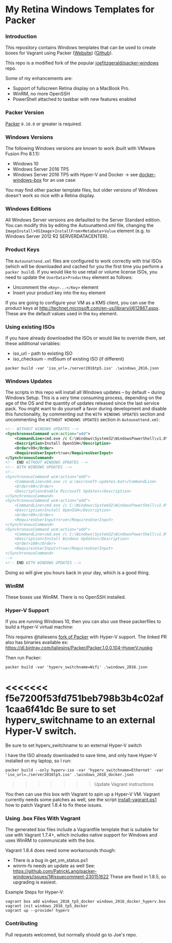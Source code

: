 # My Retina Windows Templates for Packer

### Introduction

This repository contains Windows templates that can be used to create boxes for Vagrant using Packer ([Website](https://www.packer.io)) ([Github](https://github.com/mitchellh/packer)).

This repo is a modified fork of the popular [joefitzgerald/packer-windows](https://github.com/joefitzgerald/packer-windows) repo.

Some of my enhancements are:

* Support of fullscreen Retina display on a MacBook Pro.
* WinRM, no more OpenSSH
* PowerShell attached to taskbar with new features enabled

### Packer Version

[Packer](https://github.com/mitchellh/packer/blob/master/CHANGELOG.md) `0.10.0` or greater is required.

### Windows Versions

The following Windows versions are known to work (built with VMware Fusion Pro 8.1.1):

 * Windows 10
 * Windows Server 2016 TP5
 * Windows Server 2016 TP5 with Hyper-V and Docker -> see [docker-windows-box](https://github.com/StefanScherer/docker-windows-box) for an use case

You may find other packer template files, but older versions of Windows doesn't work so nice with a Retina display.

### Windows Editions

All Windows Server versions are defaulted to the Server Standard edition. You can modify this by editing the Autounattend.xml file, changing the `ImageInstall`>`OSImage`>`InstallFrom`>`MetaData`>`Value` element (e.g. to Windows Server 2012 R2 SERVERDATACENTER).

### Product Keys

The `Autounattend.xml` files are configured to work correctly with trial ISOs (which will be downloaded and cached for you the first time you perform a `packer build`). If you would like to use retail or volume license ISOs, you need to update the `UserData`>`ProductKey` element as follows:

* Uncomment the `<Key>...</Key>` element
* Insert your product key into the `Key` element

If you are going to configure your VM as a KMS client, you can use the product keys at http://technet.microsoft.com/en-us/library/jj612867.aspx. These are the default values used in the `Key` element.

### Using existing ISOs
If you have already downloaded the ISOs or would like to override them, set these additional variables:
- iso_url - path to existing ISO
- iso_checksum - md5sum of existing ISO (if different)

```
packer build -var 'iso_url=./server2016tp5.iso' .\windows_2016.json
```

### Windows Updates

The scripts in this repo will install all Windows updates – by default – during Windows Setup. This is a _very_ time consuming process, depending on the age of the OS and the quantity of updates released since the last service pack. You might want to do yourself a favor during development and disable this functionality, by commenting out the `WITH WINDOWS UPDATES` section and uncommenting the `WITHOUT WINDOWS UPDATES` section in `Autounattend.xml`:

```xml
<!-- WITHOUT WINDOWS UPDATES -->
<SynchronousCommand wcm:action="add">
    <CommandLine>cmd.exe /c C:\Windows\System32\WindowsPowerShell\v1.0\powershell.exe -File a:\openssh.ps1 -AutoStart</CommandLine>
    <Description>Install OpenSSH</Description>
    <Order>99</Order>
    <RequiresUserInput>true</RequiresUserInput>
</SynchronousCommand>
<!-- END WITHOUT WINDOWS UPDATES -->
<!-- WITH WINDOWS UPDATES -->
<!--
<SynchronousCommand wcm:action="add">
    <CommandLine>cmd.exe /c a:\microsoft-updates.bat</CommandLine>
    <Order>98</Order>
    <Description>Enable Microsoft Updates</Description>
</SynchronousCommand>
<SynchronousCommand wcm:action="add">
    <CommandLine>cmd.exe /c C:\Windows\System32\WindowsPowerShell\v1.0\powershell.exe -File a:\openssh.ps1</CommandLine>
    <Description>Install OpenSSH</Description>
    <Order>99</Order>
    <RequiresUserInput>true</RequiresUserInput>
</SynchronousCommand>
<SynchronousCommand wcm:action="add">
    <CommandLine>cmd.exe /c C:\Windows\System32\WindowsPowerShell\v1.0\powershell.exe -File a:\win-updates.ps1</CommandLine>
    <Description>Install Windows Updates</Description>
    <Order>100</Order>
    <RequiresUserInput>true</RequiresUserInput>
</SynchronousCommand>
-->
<!-- END WITH WINDOWS UPDATES -->
```

Doing so will give you hours back in your day, which is a good thing.

### WinRM

These boxes use WinRM. There is no OpenSSH installed.

### Hyper-V Support
If you are running Windows 10, then you can also use these packerfiles to build a Hyper-V virtual machine:

This requires @taliesens [fork of Packer](https://github.com/mitchellh/packer/pull/2576) with Hyper-V support. The linked PR also has binaries available ex: https://dl.bintray.com/taliesins/Packer/Packer.1.0.0.104-HyperV.nupkg

Then run Packer:
```
packer build -var 'hyperv_switchname=Wifi' .\windows_2016.json
```
<<<<<<< f5e7200f53fd751beb798b3b4c02af1caa6f41dc
Be sure to set hyperv_switchname to an external Hyper-V switch.
=======
Be sure to set hyperv_switchname to an external Hyper-V switch


I have the ISO already downloaded to save time, and only have Hyper-V installed on my laptop, so I run:
```
packer build --only hyperv-iso -var 'hyperv_switchname=Ethernet' -var 'iso_url=./server2016tp5.iso' .\windows_2016_docker.json
```

>>>>>>> Update Vagrant instructions

You then can use this box with Vagrant to spin up a Hyper-V VM. Vagrant currently
needs some patches as well, see the script [install-vagrant.ps1](hyperv/scripts/install-vagrant.ps1)
how to patch Vagrant 1.8.4 to fix these issues.

### Using .box Files With Vagrant

The generated box files include a Vagrantfile template that is suitable for
use with Vagrant 1.7.4+, which includes native support for Windows and uses
WinRM to communicate with the box.

Vagrant 1.8.4 does need some workarounds though:
- There is a bug in get_vm_status.ps1
- winrm-fs needs an update as well
See: https://github.com/PatrickLang/packer-windows/issues/1#issuecomment-230151622 
These are fixed in 1.8.5, so upgrading is easiest.

Example Steps for Hyper-V:
```
vagrant box add windows_2016_tp5_docker windows_2016_docker_hyperv.box
vagrant init windows_2016_tp5_docker
vagrant up --provider hyperv
```


### Contributing

Pull requests welcomed, but normally should go to Joe's repo.
